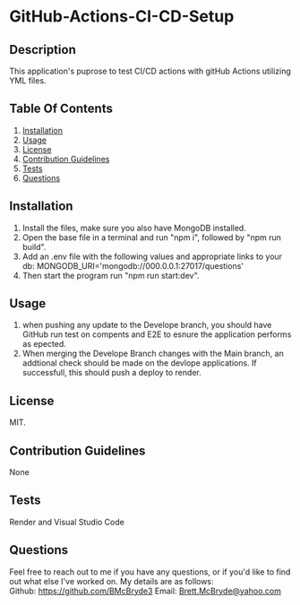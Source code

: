# GitHub-Actions-CI-CD-Setup

## Description

This application's puprose to test CI/CD actions with gitHub Actions utilizing YML files.

## Table Of Contents

1. [Installation](#installation)
2. [Usage](#usage)
3. [License](#license)
4. [Contribution Guidelines](#contribution)
5. [Tests](#tests)
6. [Questions](#questions)

## Installation

1. Install the files, make sure you also have MongoDB installed.
2. Open the base file in a terminal and run "npm i", followed by "npm run build".
3. Add an .env file with the following values and appropriate links to your db:
   MONGODB_URI='mongodb://000.0.0.1:27017/questions'
4. Then start the program run "npm run start:dev".

## Usage

1. when pushing any update to the Develope branch, you should have GitHub run test on compents and E2E to esnure the application performs as epected.
2. When merging the Develope Branch changes with the Main branch, an addtional check should be made on the devlope applications. If successfull, this should push a deploy to render.

## License

MIT.

## Contribution Guidelines

None

## Tests

Render and Visual Studio Code

## Questions

Feel free to reach out to me if you have any questions, or if you'd like to find out what else I've worked on. My details are as follows:  
Github: https://github.com/BMcBryde3
Email: Brett.McBryde@yahoo.com
